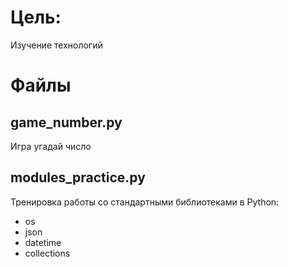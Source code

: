 # Цель:
Изучение технологий
# Файлы
## game_number.py
Игра угадай число
## modules_practice.py
Тренировка работы со стандартными библиотеками в Python:
- os
- json
- datetime
- collections